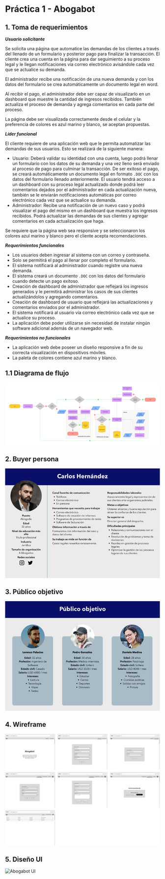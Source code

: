 # Práctica 1 - Abogabot

## 1. Toma de requerimientos

***Usuario solicitante***

Se solicita una página que automatice las demandas de los clientes a través del llenado de un formulario y posterior pago para finalizar la transacción. El cliente crea una cuenta en la página para dar seguimiento a su proceso legal y le llegan notificaciones vía correo electrónico avisándole cada vez que se actualice su demanda.

El administrador recibe una notificación de una nueva demanda y con los datos del formulario se crea automáticamente un documento legal en word.

Al recibir el pago, el administrador debe ser capaz de visualizarlo en un dashboard que muestre la cantidad de ingresos recibidos. También actualiza el proceso de demanda y agrega comentarios en cada parte del proceso.

La página debe ser visualizada correctamente desde el celular y la preferencia de colores es azul marino y blanco, se aceptan propuestas.

***Líder funcional***

El cliente requiere de una aplicación web que le permita automatizar las demandas de sus usuarios. Esto se realizará de la siguiente manera:

- Usuario: Deberá validar su identidad con una cuenta, luego podrá llenar un formulario con los datos de su demanda y una vez lleno será enviado al proceso de pago para culminar la transacción. De ser exitoso el pago, se creará automáticamente un documento legal en formato `.DOC` con los datos del formulario llenado anteriormente. El usuario tendrá acceso a un dashboard con su proceso legal actualizado donde podrá leer comentarios dejados por el administrador en cada actualización nueva, también se le enviarán notificaciones automáticas por correo electrónico cada vez que se actualice su demanda.
- Administrador: Recibe una notificación de un nuevo caso y podrá visualizar el pago del mismo en un dashboard que muestra los ingresos recibidos. Podrá actualizar las demandas de sus clientes y agregar comentarios en cada actualización que haga.

Se requiere que la página web sea responsive y se seleccionaron los colores azul marino y blanco pero el cliente acepta recomendaciones.

***Requerimientos funcionales***

- Los usuarios deben ingresar al sistema con un correo y contraseña.
- Solo se permitirá el pago al llenar por completo el formulario.
- El sistema notificará al administrador cuando registre una nueva demanda.
- El sistema creará un documento `.DOC` con los datos del formulario cuando detecte un pago exitoso.
- Creación de dashboard de administrador que reflejará los ingresos generados y le permitirá administrar los casos de sus clientes actualizándolos y agregando comentarios.
- Creación de dashboard de usuario que reflejará las actualizaciones y comentarios enviados por el administrador.
- El sistema notificará al usuario vía correo electrónico cada vez que se actualice su proceso.
- La aplicación debe poder utilizarse sin necesidad de instalar ningún software adicional además de un navegador web.

***Requerimientos no funcionales***

- La aplicación web debe poseer un diseño responsive a fin de su correcta visualización en dispositivos móviles.
- La paleta de colores contiene azul marino y blanco.

## 1.1 Diagrama de flujo

![Diagrama de flujo](./img/diagramaDeFlujo.png)

## 2. Buyer persona

![Buyer persona](./img/buyerPersona.png)

## 3. Público objetivo

![Público objetivo](./img/publicoObjetivo.png)

## 4. Wireframe

![Abogabot - Wireframe](./img/wireframesAbogabot.png)

## 5. Diseño UI

![Abogabot UI](./img/uiAbogabot.png)